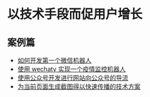# 以技术手段而促用户增长

## 案例篇

+ [如何开发第一个微信机器人](./wechaty-start.md)
+ [使用 wechaty 实现一个疫情监控机器人](./wechaty.md)
+ [使用公众号开发进行网站向公众号的导流](https://shanyue.tech/op/blog-to-wechat.html)
+ [为当前页面生成截图得以快速传播的技术方案]()